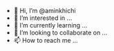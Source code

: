 - 👋 Hi, I’m @aminkhichi
- 👀 I’m interested in ...
- 🌱 I’m currently learning ...
- 💞️ I’m looking to collaborate on ...
- 📫 How to reach me ...

<!---
aminkhichi/aminkhichi is a ✨ special ✨ repository because its `README.md` (this file) appears on your GitHub profile.
You can click the Preview link to take a look at your changes.
--->
